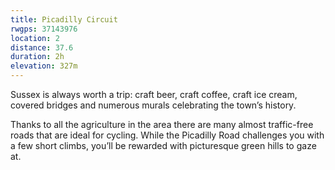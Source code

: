 ```yaml
---
title: Picadilly Circuit
rwgps: 37143976
location: 2
distance: 37.6
duration: 2h
elevation: 327m
---
```

Sussex is always worth a trip: craft beer, craft coffee, craft ice cream, covered bridges and numerous murals celebrating the town’s history.
<!--More-->

Thanks to all the agriculture in the area there are many almost traffic-free roads that are ideal for cycling. While the Picadilly Road challenges you with a few short climbs, you’ll be rewarded with picturesque green hills to gaze at.
